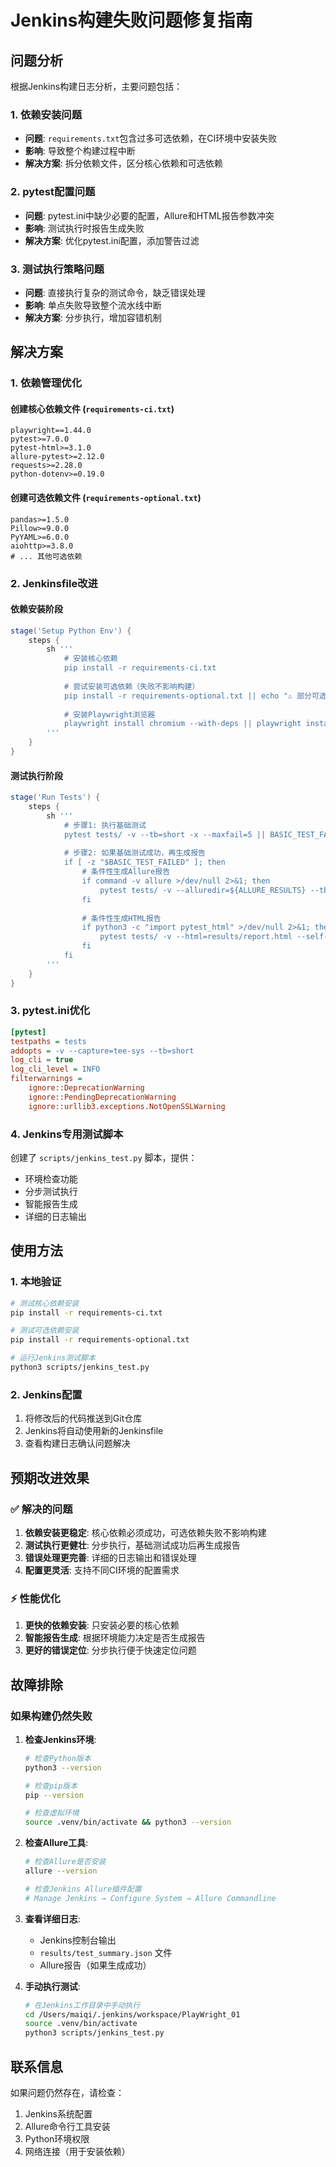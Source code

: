 # Jenkins构建失败问题修复指南

## 问题分析

根据Jenkins构建日志分析，主要问题包括：

### 1. 依赖安装问题
- **问题**: `requirements.txt`包含过多可选依赖，在CI环境中安装失败
- **影响**: 导致整个构建过程中断
- **解决方案**: 拆分依赖文件，区分核心依赖和可选依赖

### 2. pytest配置问题  
- **问题**: pytest.ini中缺少必要的配置，Allure和HTML报告参数冲突
- **影响**: 测试执行时报告生成失败
- **解决方案**: 优化pytest.ini配置，添加警告过滤

### 3. 测试执行策略问题
- **问题**: 直接执行复杂的测试命令，缺乏错误处理
- **影响**: 单点失败导致整个流水线中断
- **解决方案**: 分步执行，增加容错机制

## 解决方案

### 1. 依赖管理优化

#### 创建核心依赖文件 (`requirements-ci.txt`)
```
playwright==1.44.0
pytest>=7.0.0
pytest-html>=3.1.0
allure-pytest>=2.12.0
requests>=2.28.0
python-dotenv>=0.19.0
```

#### 创建可选依赖文件 (`requirements-optional.txt`)
```
pandas>=1.5.0
Pillow>=9.0.0
PyYAML>=6.0.0
aiohttp>=3.8.0
# ... 其他可选依赖
```

### 2. Jenkinsfile改进

#### 依赖安装阶段
```groovy
stage('Setup Python Env') {
    steps {
        sh '''
            # 安装核心依赖
            pip install -r requirements-ci.txt
            
            # 尝试安装可选依赖（失败不影响构建）
            pip install -r requirements-optional.txt || echo "⚠️ 部分可选依赖安装失败，继续执行"
            
            # 安装Playwright浏览器
            playwright install chromium --with-deps || playwright install chromium
        '''
    }
}
```

#### 测试执行阶段
```groovy
stage('Run Tests') {
    steps {
        sh '''
            # 步骤1: 执行基础测试
            pytest tests/ -v --tb=short -x --maxfail=5 || BASIC_TEST_FAILED=1
            
            # 步骤2: 如果基础测试成功，再生成报告
            if [ -z "$BASIC_TEST_FAILED" ]; then
                # 条件性生成Allure报告
                if command -v allure >/dev/null 2>&1; then
                    pytest tests/ -v --alluredir=${ALLURE_RESULTS} --tb=short
                fi
                
                # 条件性生成HTML报告
                if python3 -c "import pytest_html" >/dev/null 2>&1; then
                    pytest tests/ -v --html=results/report.html --self-contained-html
                fi
            fi
        '''
    }
}
```

### 3. pytest.ini优化

```ini
[pytest]
testpaths = tests
addopts = -v --capture=tee-sys --tb=short
log_cli = true
log_cli_level = INFO
filterwarnings =
    ignore::DeprecationWarning
    ignore::PendingDeprecationWarning
    ignore::urllib3.exceptions.NotOpenSSLWarning
```

### 4. Jenkins专用测试脚本

创建了 `scripts/jenkins_test.py` 脚本，提供：
- 环境检查功能
- 分步测试执行
- 智能报告生成
- 详细的日志输出

## 使用方法

### 1. 本地验证
```bash
# 测试核心依赖安装
pip install -r requirements-ci.txt

# 测试可选依赖安装
pip install -r requirements-optional.txt

# 运行Jenkins测试脚本
python3 scripts/jenkins_test.py
```

### 2. Jenkins配置
1. 将修改后的代码推送到Git仓库
2. Jenkins将自动使用新的Jenkinsfile
3. 查看构建日志确认问题解决

## 预期改进效果

### ✅ 解决的问题
1. **依赖安装更稳定**: 核心依赖必须成功，可选依赖失败不影响构建
2. **测试执行更健壮**: 分步执行，基础测试成功后再生成报告
3. **错误处理更完善**: 详细的日志输出和错误处理
4. **配置更灵活**: 支持不同CI环境的配置需求

### ⚡ 性能优化
1. **更快的依赖安装**: 只安装必要的核心依赖
2. **智能报告生成**: 根据环境能力决定是否生成报告
3. **更好的错误定位**: 分步执行便于快速定位问题

## 故障排除

### 如果构建仍然失败

1. **检查Jenkins环境**:
   ```bash
   # 检查Python版本
   python3 --version
   
   # 检查pip版本
   pip --version
   
   # 检查虚拟环境
   source .venv/bin/activate && python3 --version
   ```

2. **检查Allure工具**:
   ```bash
   # 检查Allure是否安装
   allure --version
   
   # 检查Jenkins Allure插件配置
   # Manage Jenkins → Configure System → Allure Commandline
   ```

3. **查看详细日志**:
   - Jenkins控制台输出
   - `results/test_summary.json` 文件
   - Allure报告（如果生成成功）

4. **手动执行测试**:
   ```bash
   # 在Jenkins工作目录中手动执行
   cd /Users/maiqi/.jenkins/workspace/PlayWright_01
   source .venv/bin/activate
   python3 scripts/jenkins_test.py
   ```

## 联系信息

如果问题仍然存在，请检查：
1. Jenkins系统配置
2. Allure命令行工具安装
3. Python环境权限
4. 网络连接（用于安装依赖）
